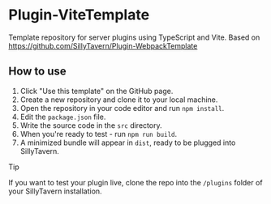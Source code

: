 # Plugin-ViteTemplate

Template repository for server plugins using TypeScript and Vite.
Based on https://github.com/SillyTavern/Plugin-WebpackTemplate

## How to use

1. Click "Use this template" on the GitHub page.
2. Create a new repository and clone it to your local machine.
3. Open the repository in your code editor and run `npm install`.
4. Edit the `package.json` file.
5. Write the source code in the `src` directory.
6. When you're ready to test - run `npm run build`.
7. A minimized bundle will appear in `dist`, ready to be plugged into SillyTavern.

> [!TIP]
> If you want to test your plugin live, clone the repo into the `/plugins` folder of your SillyTavern installation.
